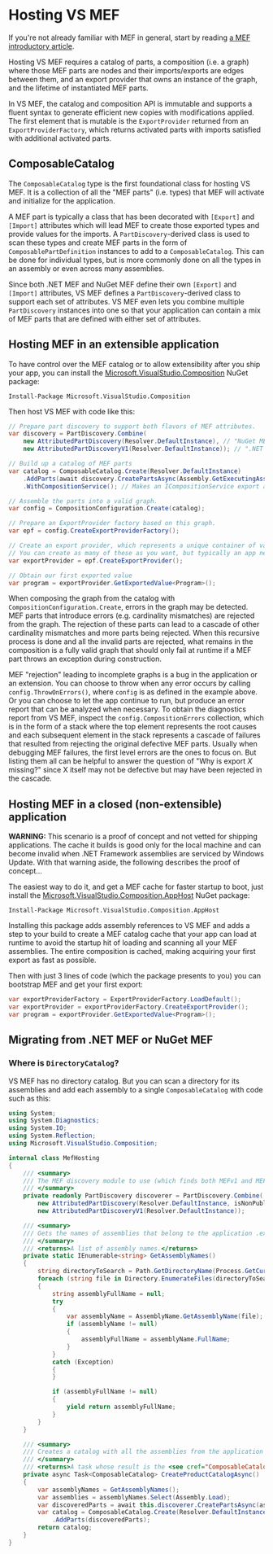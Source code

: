 # Hosting VS MEF

If you're not already familiar with MEF in general, start by reading [a MEF introductory article](https://www.bing.com/search?q=introduction%20to%20the%20managed%20extensibility%20framework&qs=n&form=QBRE&sp=-1&pq=undefined&sc=0-30&sk=&cvid=BF12F5C9D203498690B2251D6D841BB4).

Hosting VS MEF requires a catalog of parts, a composition (i.e. a graph) where those MEF parts
are nodes and their imports/exports are edges between them, and an export provider that
owns an instance of the graph, and the lifetime of instantiated MEF parts.

In VS MEF, the catalog and composition API is immutable and supports a fluent syntax to
generate efficient new copies with modifications applied. The first element that is mutable
is the `ExportProvider` returned from an `ExportProviderFactory`, which returns activated
parts with imports satisfied with additional activated parts.

## ComposableCatalog

The `ComposableCatalog` type is the first foundational class for hosting VS MEF. It is a collection of all the "MEF parts" (i.e. types) that MEF will activate and initialize for the application.

A MEF part is typically a class that has been decorated with `[Export]` and `[Import]` attributes which will lead MEF to create those exported types and provide values for the imports. A `PartDiscovery`-derived class is used to scan these types and create MEF parts in the form of `ComposablePartDefinition` instances to add to a `ComposableCatalog`. This can be done for individual types, but is more commonly done on all the types in an assembly or even across many assemblies.

Since both .NET MEF and NuGet MEF define their own `[Export]` and `[Import]` attributes, VS MEF defines a `PartDiscovery`-derived class to support each set of attributes. VS MEF even lets you combine multiple `PartDiscovery` instances into one so that your application can contain a mix of MEF parts that are defined with either set of attributes.

## Hosting MEF in an extensible application

To have control over the MEF catalog or to allow extensibility after you ship your app,
you can install the [Microsoft.VisualStudio.Composition][VSMEFPkg] NuGet package:

    Install-Package Microsoft.VisualStudio.Composition

Then host VS MEF with code like this:

```csharp
// Prepare part discovery to support both flavors of MEF attributes.
var discovery = PartDiscovery.Combine(
    new AttributedPartDiscovery(Resolver.DefaultInstance), // "NuGet MEF" attributes (Microsoft.Composition)
    new AttributedPartDiscoveryV1(Resolver.DefaultInstance)); // ".NET MEF" attributes (System.ComponentModel.Composition)

// Build up a catalog of MEF parts
var catalog = ComposableCatalog.Create(Resolver.DefaultInstance)
    .AddParts(await discovery.CreatePartsAsync(Assembly.GetExecutingAssembly()))
    .WithCompositionService(); // Makes an ICompositionService export available to MEF parts to import

// Assemble the parts into a valid graph.
var config = CompositionConfiguration.Create(catalog);

// Prepare an ExportProvider factory based on this graph.
var epf = config.CreateExportProviderFactory();

// Create an export provider, which represents a unique container of values.
// You can create as many of these as you want, but typically an app needs just one.
var exportProvider = epf.CreateExportProvider();

// Obtain our first exported value
var program = exportProvider.GetExportedValue<Program>();
```

When composing the graph from the catalog with `CompositionConfiguration.Create`,
errors in the graph may be detected. MEF parts that introduce errors (e.g.
cardinality mismatches) are rejected from the graph. The rejection of these parts
can lead to a cascade of other cardinality mismatches and more parts being rejected.
When this recursive process is done and all the invalid parts are rejected, what
remains in the composition is a fully valid graph that should only fail at runtime
if a MEF part throws an exception during construction.

MEF "rejection" leading to incomplete graphs is a bug in the application or an extension.
You can choose to throw when any error occurs by calling `config.ThrowOnErrors()`,
where `config` is as defined in the example above.
Or you can choose to let the app continue to run, but produce an error report that
can be analyzed when necessary. To obtain the diagnostics report from VS MEF,
inspect the `config.CompositionErrors` collection, which is in the form of a stack
where the top element represents the root causes and each subsequent element in the
stack represents a cascade of failures that resulted from rejecting the original
defective MEF parts. Usually when debugging MEF failures, the first level errors
are the ones to focus on. But listing them all can be helpful to answer the question
of "Why is export *X* missing?" since X itself may not be defective but may have been
rejected in the cascade.

## Hosting MEF in a closed (non-extensible) application

**WARNING:** This scenario is a proof of concept and not vetted for shipping applications.
The cache it builds is good only for the local machine and can become invalid when
.NET Framework assemblies are serviced by Windows Update. With that warning aside,
the following describes the proof of concept...

The easiest way to do it, and get a MEF cache for faster startup to boot, just
install the [Microsoft.VisualStudio.Composition.AppHost][AppHostPkg] NuGet package:

    Install-Package Microsoft.VisualStudio.Composition.AppHost

Installing this package adds assembly references to VS MEF and adds a step to your build
to create a MEF catalog cache that your app can load at runtime to avoid the startup hit
of loading and scanning all your MEF assemblies. The entire composition is cached, making
acquiring your first export as fast as possible.

Then with just 3 lines of code (which the package presents to you) you can bootstrap MEF
and get your first export:

```csharp
var exportProviderFactory = ExportProviderFactory.LoadDefault();
var exportProvider = exportProviderFactory.CreateExportProvider();
var program = exportProvider.GetExportedValue<Program>();
```

## Migrating from .NET MEF or NuGet MEF

### Where is `DirectoryCatalog`?

VS MEF has no directory catalog. But you can scan a directory for its assemblies and add each assembly to a single `ComposableCatalog` with code such as this:

```csharp
using System;
using System.Diagnostics;
using System.IO;
using System.Reflection;
using Microsoft.VisualStudio.Composition;

internal class MefHosting
{
    /// <summary>
    /// The MEF discovery module to use (which finds both MEFv1 and MEFv2 parts).
    /// </summary>
    private readonly PartDiscovery discoverer = PartDiscovery.Combine(
        new AttributedPartDiscovery(Resolver.DefaultInstance, isNonPublicSupported: true),
        new AttributedPartDiscoveryV1(Resolver.DefaultInstance));

    /// <summary>
    /// Gets the names of assemblies that belong to the application .exe folder.
    /// </summary>
    /// <returns>A list of assembly names.</returns>
    private static IEnumerable<string> GetAssemblyNames()
    {
        string directoryToSearch = Path.GetDirectoryName(Process.GetCurrentProcess().MainModule.FileName);
        foreach (string file in Directory.EnumerateFiles(directoryToSearch, "*.dll"))
        {
            string assemblyFullName = null;
            try
            {
                var assemblyName = AssemblyName.GetAssemblyName(file);
                if (assemblyName != null)
                {
                    assemblyFullName = assemblyName.FullName;
                }
            }
            catch (Exception)
            {
            }

            if (assemblyFullName != null)
            {
                yield return assemblyFullName;
            }
        }
    }

    /// <summary>
    /// Creates a catalog with all the assemblies from the application .exe's directory.
    /// </summary>
    /// <returns>A task whose result is the <see cref="ComposableCatalog"/>.</returns>
    private async Task<ComposableCatalog> CreateProductCatalogAsync()
    {
        var assemblyNames = GetAssemblyNames();
        var assemblies = assemblyNames.Select(Assembly.Load);
        var discoveredParts = await this.discoverer.CreatePartsAsync(assemblies);
        var catalog = ComposableCatalog.Create(Resolver.DefaultInstance)
            .AddParts(discoveredParts);
        return catalog;
    }
}
```

[AppHostPkg]: https://www.nuget.org/packages/Microsoft.VisualStudio.Composition.AppHost
[VSMEFPkg]: https://www.nuget.org/packages/Microsoft.VisualStudio.Composition
